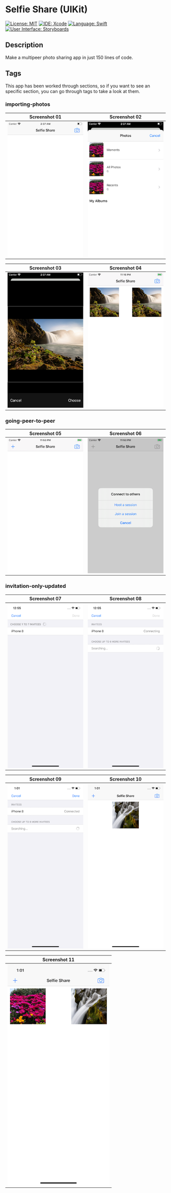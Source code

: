 # Selfie Share (UIKit)
[![License: MIT](https://img.shields.io/badge/License-MIT-yellow.svg)](https://opensource.org/licenses/MIT)
[![IDE: Xcode](https://img.shields.io/badge/IDE-Xcode%2011-blue.svg)](https://developer.apple.com/xcode/)
[![Language: Swift](https://img.shields.io/badge/Language-Swift-red.svg)](https://swift.org/blog/)
[![User Interface: Storyboards](https://img.shields.io/badge/User%20Interface-Storyboards-green)](https://developer.apple.com/xcode/interface-builder/)

## Description
Make a multipeer photo sharing app in just 150 lines of code.

## Tags
This app has been worked through sections, so if you want to see an specific section, you can go through tags to take a look at them.

### importing-photos
| Screenshot 01 | Screenshot 02 |
| ------------- | ------------- |
| ![ss01](.screenshots/ss01.png) | ![ss02](.screenshots/ss02.png) |

| Screenshot 03 | Screenshot 04 |
| ------------- | ------------- |
| ![ss03](.screenshots/ss03.png) | ![ss04](.screenshots/ss04.png) |

### going-peer-to-peer
| Screenshot 05 | Screenshot 06 |
| ------------- | ------------- |
| ![ss05](.screenshots/ss05.png) | ![ss06](.screenshots/ss06.png) |

### invitation-only-updated
| Screenshot 07 | Screenshot 08 |
| ------------- | ------------- |
| ![ss07](.screenshots/ss07.png) | ![ss08](.screenshots/ss08.png) |

| Screenshot 09 | Screenshot 10 |
| ------------- | ------------- |
| ![ss09](.screenshots/ss09.png) | ![ss10](.screenshots/ss10.png) |

| Screenshot 11 |
| ------------- |
| ![ss11](.screenshots/ss11.png) |